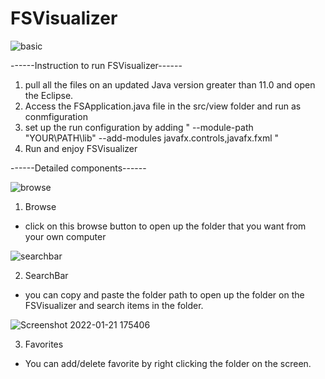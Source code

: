 # FSVisualizer
![basic](https://user-images.githubusercontent.com/56323360/150610401-3f74231a-695a-4042-8f76-0a4c6212d694.png)

------Instruction to run FSVisualizer------
1. pull all the files on an updated Java version greater than 11.0 and open the Eclipse.
2. Access the FSApplication.java file in the src/view folder and run as conmfiguration
3. set up the run configuration by adding " --module-path "YOUR\PATH\lib" --add-modules javafx.controls,javafx.fxml "
4. Run and enjoy FSVisualizer

------Detailed components------

![browse](https://user-images.githubusercontent.com/56323360/150610650-7f2a9531-6cca-4690-88b4-c57669c376cb.png)

1. Browse
- click on this browse button to open up the folder that you want from your own computer

![searchbar](https://user-images.githubusercontent.com/56323360/150610677-68931e0a-7435-4a18-9873-1aab8b6aa577.png)

2. SearchBar
- you can copy and paste the folder path to open up the folder on the FSVisualizer and search items in the folder.

![Screenshot 2022-01-21 175406](https://user-images.githubusercontent.com/56323360/150610724-874d8084-0020-4345-bca3-bfca8f1be625.png)

3. Favorites
- You can add/delete favorite by right clicking the folder on the screen.
